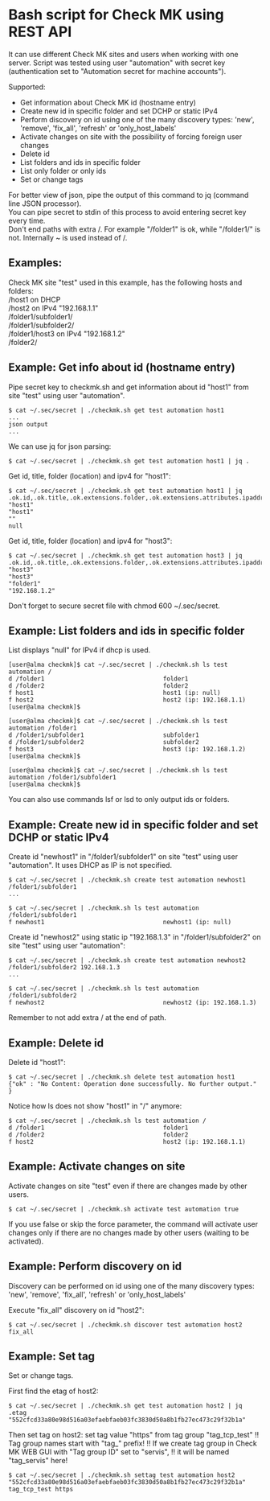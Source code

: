 # Bash script for Check MK using REST API

It can use different Check MK sites and users when working with one server.
Script was tested using user "automation" with secret key (authentication set to "Automation secret for machine accounts").

Supported:
* Get information about Check MK id (hostname entry)
* Create new id in specific folder and set DCHP or static IPv4
* Perform discovery on id using one of the many discovery types: 'new', 'remove', 'fix_all', 'refresh' or 'only_host_labels'
* Activate changes on site with the possibility of forcing foreign user changes
* Delete id
* List folders and ids in specific folder
* List only folder or only ids
* Set or change tags

For better view of json, pipe the output of this command to jq (command line JSON processor). \
You can pipe secret to stdin of this process to avoid entering secret key every time. \
Don't end paths with extra /. For example "/folder1" is ok, while "/folder1/" is not. Internally ~ is used instead of /.

## Examples:
Check MK site "test" used in this example, has the following hosts and folders: \
/host1 on DHCP \
/host2 on IPv4 "192.168.1.1" \
/folder1/subfolder1/ \
/folder1/subfolder2/ \
/folder1/host3 on IPv4 "192.168.1.2" \
/folder2/ 


## Example: Get info about id (hostname entry)
Pipe secret key to checkmk.sh and get information about id "host1" from site "test" using user "automation".
```
$ cat ~/.sec/secret | ./checkmk.sh get test automation host1
...
json output
...
```

We can use jq for json parsing:
```
$ cat ~/.sec/secret | ./checkmk.sh get test automation host1 | jq .
```

Get id, title, folder (location) and ipv4 for "host1":
```
$ cat ~/.sec/secret | ./checkmk.sh get test automation host1 | jq .ok.id,.ok.title,.ok.extensions.folder,.ok.extensions.attributes.ipaddress
"host1"
"host1"
""
null
```

Get id, title, folder (location) and ipv4 for "host3":
```
$ cat ~/.sec/secret | ./checkmk.sh get test automation host3 | jq .ok.id,.ok.title,.ok.extensions.folder,.ok.extensions.attributes.ipaddress
"host3"
"host3"
"folder1"
"192.168.1.2"
```

Don't forget to secure secret file with chmod 600 ~/.sec/secret.

## Example: List folders and ids in specific folder
List displays "null" for IPv4 if dhcp is used.
```
[user@alma checkmk]$ cat ~/.sec/secret | ./checkmk.sh ls test automation /
d /folder1                                 folder1
d /folder2                                 folder2
f host1                                    host1 (ip: null)
f host2                                    host2 (ip: 192.168.1.1)
[user@alma checkmk]$ 
```

```
[user@alma checkmk]$ cat ~/.sec/secret | ./checkmk.sh ls test automation /folder1
d /folder1/subfolder1                      subfolder1
d /folder1/subfolder2                      subfolder2
f host3                                    host3 (ip: 192.168.1.2)
[user@alma checkmk]$ 
```

```
[user@alma checkmk]$ cat ~/.sec/secret | ./checkmk.sh ls test automation /folder1/subfolder1
[user@alma checkmk]$
```

You can also use commands lsf or lsd to only output ids or folders.

## Example: Create new id in specific folder and set DCHP or static IPv4

Create id "newhost1" in "/folder1/subfolder1" on site "test" using user "automation". It uses DHCP as IP is not specified.

```
$ cat ~/.sec/secret | ./checkmk.sh create test automation newhost1 /folder1/subfolder1
...

$ cat ~/.sec/secret | ./checkmk.sh ls test automation /folder1/subfolder1
f newhost1                                 newhost1 (ip: null)
```

Create id "newhost2" using static ip "192.168.1.3" in "/folder1/subfolder2" on site "test" using user "automation":
```
$ cat ~/.sec/secret | ./checkmk.sh create test automation newhost2 /folder1/subfolder2 192.168.1.3
...

$ cat ~/.sec/secret | ./checkmk.sh ls test automation /folder1/subfolder2
f newhost2                                 newhost2 (ip: 192.168.1.3)
```

Remember to not add extra / at the end of path.

## Example: Delete id

Delete id "host1":
```
$ cat ~/.sec/secret | ./checkmk.sh delete test automation host1
{"ok" : "No Content: Operation done successfully. No further output." }
```
Notice how ls does not show "host1" in "/" anymore:
```
$ cat ~/.sec/secret | ./checkmk.sh ls test automation /
d /folder1                                 folder1
d /folder2                                 folder2
f host2                                    host2 (ip: 192.168.1.1)
```


## Example: Activate changes on site

Activate changes on site "test" even if there are changes made by other users.
```
$ cat ~/.sec/secret | ./checkmk.sh activate test automation true
```
If you use false or skip the force parameter, the command will activate user changes only if there are no changes made by other users (waiting to be activated).



## Example: Perform discovery on id
Discovery can be performed on id using one of the many discovery types: 'new', 'remove', 'fix_all', 'refresh' or 'only_host_labels'

Execute "fix_all" discovery on id "host2":
```
$ cat ~/.sec/secret | ./checkmk.sh discover test automation host2 fix_all
```

## Example: Set tag
Set or change tags.

First find the etag of host2:
```
$ cat ~/.sec/secret | ./checkmk.sh get test automation host2 | jq .etag
"552cfcd33a80e98d516a03efaebfaeb03fc3830d50a8b1fb27ec473c29f32b1a"
```

Then set tag on host2: set tag value "https" from tag group "tag_tcp_test"
!! Tag group names start with "tag_" prefix!
!! If we create tag group in Check MK WEB GUI with "Tag group ID" set to "servis",
!! it will be named "tag_servis" here!
```
$ cat ~/.sec/secret | ./checkmk.sh settag test automation host2 "552cfcd33a80e98d516a03efaebfaeb03fc3830d50a8b1fb27ec473c29f32b1a" tag_tcp_test https
```
